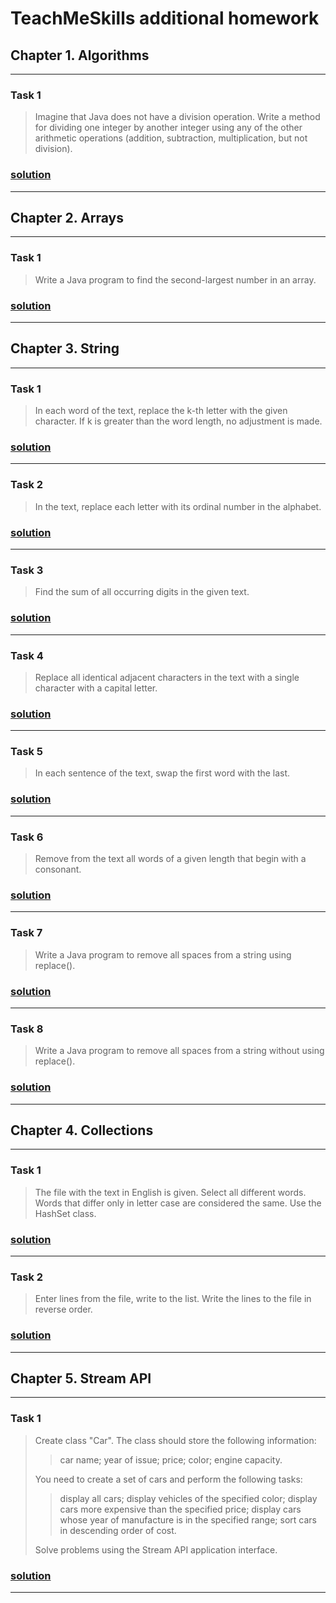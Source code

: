 # TeachMeSkills additional homework

## Chapter 1. Algorithms

---

### Task 1
> Imagine that Java does not have a division operation. 
> Write a method for dividing one integer by another integer 
> using any of the other arithmetic operations 
> (addition, subtraction, multiplication, but not division).
### [solution](https://github.com/IvanHayel/TeachMeSkills_HW_Lesson_Additional/tree/master/algorithms/task_1)

---

## Chapter 2. Arrays

---

### Task 1
> Write a Java program to find the second-largest number in an array.
### [solution](https://github.com/IvanHayel/TeachMeSkills_HW_Lesson_Additional/tree/master/arrays/task_1)

---

## Chapter 3. String

---

### Task 1
> In each word of the text, replace the k-th letter with the given character. 
> If k is greater than the word length, no adjustment is made.
### [solution](https://github.com/IvanHayel/TeachMeSkills_HW_Lesson_Additional/tree/master/string/task_1)

---

### Task 2
>In the text, replace each letter with its ordinal number in the alphabet.
### [solution](https://github.com/IvanHayel/TeachMeSkills_HW_Lesson_Additional/tree/master/string/task_2)

---

### Task 3
>Find the sum of all occurring digits in the given text.
### [solution](https://github.com/IvanHayel/TeachMeSkills_HW_Lesson_Additional/tree/master/string/task_3)

---

### Task 4
>Replace all identical adjacent characters in the text with a single 
>character with a capital letter.
### [solution](https://github.com/IvanHayel/TeachMeSkills_HW_Lesson_Additional/tree/master/string/task_4)

---

### Task 5
>In each sentence of the text, swap the first word with the last.
### [solution](https://github.com/IvanHayel/TeachMeSkills_HW_Lesson_Additional/tree/master/string/task_5)

---

### Task 6
>Remove from the text all words of a given length that begin with a consonant.
### [solution](https://github.com/IvanHayel/TeachMeSkills_HW_Lesson_Additional/tree/master/string/task_6)

---

### Task 7
>Write a Java program to remove all spaces from a string using replace().
### [solution](https://github.com/IvanHayel/TeachMeSkills_HW_Lesson_Additional/tree/master/string/task_7)

---

### Task 8
>Write a Java program to remove all spaces from a string without using replace().
### [solution](https://github.com/IvanHayel/TeachMeSkills_HW_Lesson_Additional/tree/master/string/task_8)

---

## Chapter 4. Collections

---

### Task 1
> The file with the text in English is given. Select all different words.
> Words that differ only in letter case are considered the same.
> Use the HashSet class.
### [solution](https://github.com/IvanHayel/TeachMeSkills_HW_Lesson_Additional/tree/master/collections/task_1)

---

### Task 2
> Enter lines from the file, write to the list. 
> Write the lines to the file in reverse order.
### [solution](https://github.com/IvanHayel/TeachMeSkills_HW_Lesson_Additional/tree/master/collections/task_2)

---

## Chapter 5. Stream API

---

### Task 1
> Create class "Car". The class should store the following information:
>
>> car name; year of issue; price; color; engine capacity.
> 
> You need to create a set of cars and perform the following tasks:
> 
>> display all cars; display vehicles of the specified color;
>> display cars more expensive than the specified price;
>> display cars whose year of manufacture is in the specified range;
>> sort cars in descending order of cost.
> 
>Solve problems using the Stream API application interface.
### [solution](https://github.com/IvanHayel/TeachMeSkills_HW_Lesson_Additional/tree/master/stream/task_1)

---